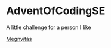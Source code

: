 # AdventOfCodingSE

A little challenge for a person I like

[Megnyitás](https://csakitheone.github.io/AdventOfCodingSE)
